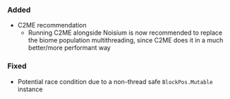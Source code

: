 ### Added

- C2ME recommendation
    - Running C2ME alongside Noisium is now recommended to replace the biome population multithreading, since C2ME does it in a much
      better/more performant way

### Fixed

- Potential race condition due to a non-thread safe `BlockPos.Mutable` instance
